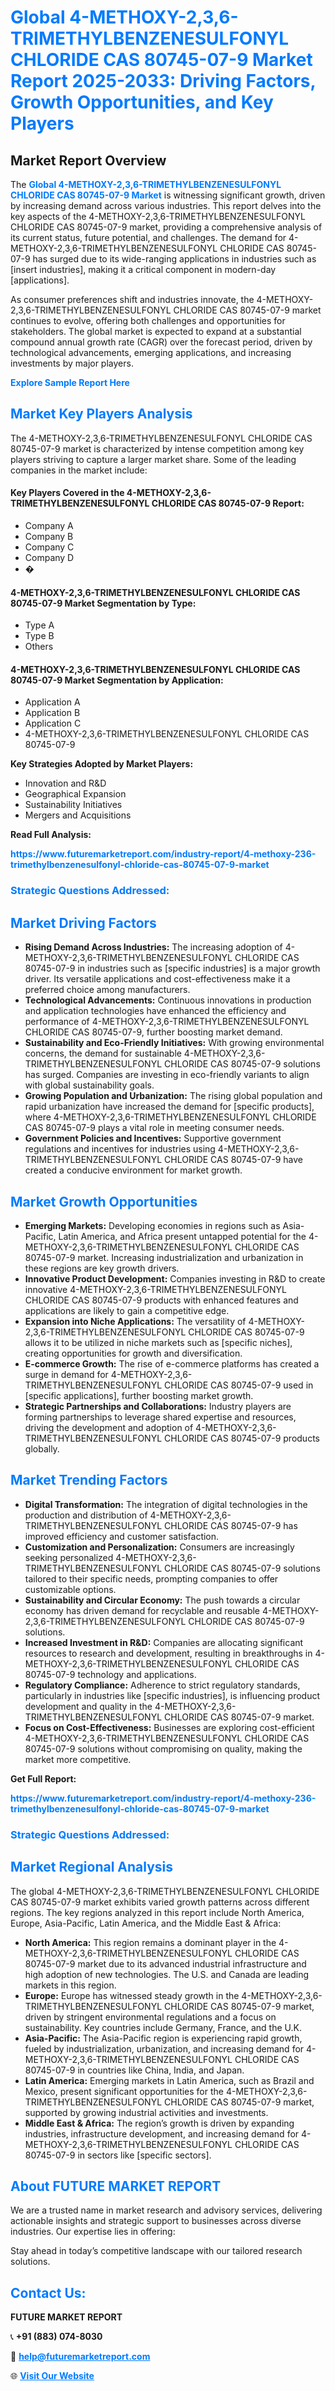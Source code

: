 <h1 style="color: #007BFF;">Global 4-METHOXY-2,3,6-TRIMETHYLBENZENESULFONYL CHLORIDE CAS 80745-07-9 Market Report 2025-2033: Driving Factors, Growth Opportunities, and Key Players</h1>

<section id="overview">
<h2>Market Report Overview</h2>
<p>The <a href="https://www.futuremarketreport.com/industry-report/4-methoxy-236-trimethylbenzenesulfonyl-chloride-cas-80745-07-9-market" style="color: #007BFF; text-decoration: none;"><strong>Global 4-METHOXY-2,3,6-TRIMETHYLBENZENESULFONYL CHLORIDE CAS 80745-07-9 Market</strong></a> is witnessing significant growth, driven by increasing demand across various industries. This report delves into the key aspects of the 4-METHOXY-2,3,6-TRIMETHYLBENZENESULFONYL CHLORIDE CAS 80745-07-9 market, providing a comprehensive analysis of its current status, future potential, and challenges. The demand for 4-METHOXY-2,3,6-TRIMETHYLBENZENESULFONYL CHLORIDE CAS 80745-07-9 has surged due to its wide-ranging applications in industries such as [insert industries], making it a critical component in modern-day [applications].</p>
<p>As consumer preferences shift and industries innovate, the 4-METHOXY-2,3,6-TRIMETHYLBENZENESULFONYL CHLORIDE CAS 80745-07-9 market continues to evolve, offering both challenges and opportunities for stakeholders. The global market is expected to expand at a substantial compound annual growth rate (CAGR) over the forecast period, driven by technological advancements, emerging applications, and increasing investments by major players.</p>
</section>

<section id="overview">
<p><a href="https://www.futuremarketreport.com/request-sample/reportId=111357" style="color: #007BFF; text-decoration: none;"><strong>Explore Sample Report Here</strong></a></p>
</section>

<section id="key-players">
<h2 style="color: #007BFF;">Market Key Players Analysis</h2>
<p>The 4-METHOXY-2,3,6-TRIMETHYLBENZENESULFONYL CHLORIDE CAS 80745-07-9 market is characterized by intense competition among key players striving to capture a larger market share. Some of the leading companies in the market include:</p>
<h4>Key Players Covered in the 4-METHOXY-2,3,6-TRIMETHYLBENZENESULFONYL CHLORIDE CAS 80745-07-9 Report:</h4>
<ul><li>Company A</li><li>Company B</li><li>Company C</li><li>Company D</li><li>�</li></ul>
<h4>4-METHOXY-2,3,6-TRIMETHYLBENZENESULFONYL CHLORIDE CAS 80745-07-9 Market Segmentation by Type:</h4>
<ul><li>Type A</li><li>Type B</li><li>Others</li></ul>

<h4>4-METHOXY-2,3,6-TRIMETHYLBENZENESULFONYL CHLORIDE CAS 80745-07-9 Market Segmentation by Application:</h4>
<ul><li>Application A</li><li>Application B</li><li>Application C</li><li>4-METHOXY-2,3,6-TRIMETHYLBENZENESULFONYL CHLORIDE CAS 80745-07-9</li></ul>
<p><strong>Key Strategies Adopted by Market Players:</strong></p>
<ul>
<li>Innovation and R&D</li>
<li>Geographical Expansion</li>
<li>Sustainability Initiatives</li>
<li>Mergers and Acquisitions</li>
</ul>
</section>

<section>
<p><strong>Read Full Analysis: </strong></p><a href="https://www.futuremarketreport.com/industry-report/4-methoxy-236-trimethylbenzenesulfonyl-chloride-cas-80745-07-9-market" style="color: #007BFF; text-decoration: none;"><strong>https://www.futuremarketreport.com/industry-report/4-methoxy-236-trimethylbenzenesulfonyl-chloride-cas-80745-07-9-market</strong></a>
<h3 style="color: #007BFF;">Strategic Questions Addressed:</h3>
</section>

<section id="driving-factors">
<h2 style="color: #007BFF;">Market Driving Factors</h2>
<ul>
<li><strong>Rising Demand Across Industries:</strong> The increasing adoption of 4-METHOXY-2,3,6-TRIMETHYLBENZENESULFONYL CHLORIDE CAS 80745-07-9 in industries such as [specific industries] is a major growth driver. Its versatile applications and cost-effectiveness make it a preferred choice among manufacturers.</li>
<li><strong>Technological Advancements:</strong> Continuous innovations in production and application technologies have enhanced the efficiency and performance of 4-METHOXY-2,3,6-TRIMETHYLBENZENESULFONYL CHLORIDE CAS 80745-07-9, further boosting market demand.</li>
<li><strong>Sustainability and Eco-Friendly Initiatives:</strong> With growing environmental concerns, the demand for sustainable 4-METHOXY-2,3,6-TRIMETHYLBENZENESULFONYL CHLORIDE CAS 80745-07-9 solutions has surged. Companies are investing in eco-friendly variants to align with global sustainability goals.</li>
<li><strong>Growing Population and Urbanization:</strong> The rising global population and rapid urbanization have increased the demand for [specific products], where 4-METHOXY-2,3,6-TRIMETHYLBENZENESULFONYL CHLORIDE CAS 80745-07-9 plays a vital role in meeting consumer needs.</li>
<li><strong>Government Policies and Incentives:</strong> Supportive government regulations and incentives for industries using 4-METHOXY-2,3,6-TRIMETHYLBENZENESULFONYL CHLORIDE CAS 80745-07-9 have created a conducive environment for market growth.</li>
</ul>
</section>

<section id="growth-opportunities">
<h2 style="color: #007BFF;">Market Growth Opportunities</h2>
<ul>
<li><strong>Emerging Markets:</strong> Developing economies in regions such as Asia-Pacific, Latin America, and Africa present untapped potential for the 4-METHOXY-2,3,6-TRIMETHYLBENZENESULFONYL CHLORIDE CAS 80745-07-9 market. Increasing industrialization and urbanization in these regions are key growth drivers.</li>
<li><strong>Innovative Product Development:</strong> Companies investing in R&D to create innovative 4-METHOXY-2,3,6-TRIMETHYLBENZENESULFONYL CHLORIDE CAS 80745-07-9 products with enhanced features and applications are likely to gain a competitive edge.</li>
<li><strong>Expansion into Niche Applications:</strong> The versatility of 4-METHOXY-2,3,6-TRIMETHYLBENZENESULFONYL CHLORIDE CAS 80745-07-9 allows it to be utilized in niche markets such as [specific niches], creating opportunities for growth and diversification.</li>
<li><strong>E-commerce Growth:</strong> The rise of e-commerce platforms has created a surge in demand for 4-METHOXY-2,3,6-TRIMETHYLBENZENESULFONYL CHLORIDE CAS 80745-07-9 used in [specific applications], further boosting market growth.</li>
<li><strong>Strategic Partnerships and Collaborations:</strong> Industry players are forming partnerships to leverage shared expertise and resources, driving the development and adoption of 4-METHOXY-2,3,6-TRIMETHYLBENZENESULFONYL CHLORIDE CAS 80745-07-9 products globally.</li>
</ul>
</section>

<section id="trending-factors">
<h2 style="color: #007BFF;">Market Trending Factors</h2>
<ul>
<li><strong>Digital Transformation:</strong> The integration of digital technologies in the production and distribution of 4-METHOXY-2,3,6-TRIMETHYLBENZENESULFONYL CHLORIDE CAS 80745-07-9 has improved efficiency and customer satisfaction.</li>
<li><strong>Customization and Personalization:</strong> Consumers are increasingly seeking personalized 4-METHOXY-2,3,6-TRIMETHYLBENZENESULFONYL CHLORIDE CAS 80745-07-9 solutions tailored to their specific needs, prompting companies to offer customizable options.</li>
<li><strong>Sustainability and Circular Economy:</strong> The push towards a circular economy has driven demand for recyclable and reusable 4-METHOXY-2,3,6-TRIMETHYLBENZENESULFONYL CHLORIDE CAS 80745-07-9 solutions.</li>
<li><strong>Increased Investment in R&D:</strong> Companies are allocating significant resources to research and development, resulting in breakthroughs in 4-METHOXY-2,3,6-TRIMETHYLBENZENESULFONYL CHLORIDE CAS 80745-07-9 technology and applications.</li>
<li><strong>Regulatory Compliance:</strong> Adherence to strict regulatory standards, particularly in industries like [specific industries], is influencing product development and quality in the 4-METHOXY-2,3,6-TRIMETHYLBENZENESULFONYL CHLORIDE CAS 80745-07-9 market.</li>
<li><strong>Focus on Cost-Effectiveness:</strong> Businesses are exploring cost-efficient 4-METHOXY-2,3,6-TRIMETHYLBENZENESULFONYL CHLORIDE CAS 80745-07-9 solutions without compromising on quality, making the market more competitive.</li>
</ul>
</section>

<section>
<p><strong>Get Full Report: </strong></p><a href="https://www.futuremarketreport.com/industry-report/4-methoxy-236-trimethylbenzenesulfonyl-chloride-cas-80745-07-9-market" style="color: #007BFF; text-decoration: none;"><strong>https://www.futuremarketreport.com/industry-report/4-methoxy-236-trimethylbenzenesulfonyl-chloride-cas-80745-07-9-market</strong></a>
<h3 style="color: #007BFF;">Strategic Questions Addressed:</h3>
</section>


<section id="regional-analysis">
<h2 style="color: #007BFF;">Market Regional Analysis</h2>
<p>The global 4-METHOXY-2,3,6-TRIMETHYLBENZENESULFONYL CHLORIDE CAS 80745-07-9 market exhibits varied growth patterns across different regions. The key regions analyzed in this report include North America, Europe, Asia-Pacific, Latin America, and the Middle East & Africa:</p>
<ul>
<li><strong>North America:</strong> This region remains a dominant player in the 4-METHOXY-2,3,6-TRIMETHYLBENZENESULFONYL CHLORIDE CAS 80745-07-9 market due to its advanced industrial infrastructure and high adoption of new technologies. The U.S. and Canada are leading markets in this region.</li>
<li><strong>Europe:</strong> Europe has witnessed steady growth in the 4-METHOXY-2,3,6-TRIMETHYLBENZENESULFONYL CHLORIDE CAS 80745-07-9 market, driven by stringent environmental regulations and a focus on sustainability. Key countries include Germany, France, and the U.K.</li>
<li><strong>Asia-Pacific:</strong> The Asia-Pacific region is experiencing rapid growth, fueled by industrialization, urbanization, and increasing demand for 4-METHOXY-2,3,6-TRIMETHYLBENZENESULFONYL CHLORIDE CAS 80745-07-9 in countries like China, India, and Japan.</li>
<li><strong>Latin America:</strong> Emerging markets in Latin America, such as Brazil and Mexico, present significant opportunities for the 4-METHOXY-2,3,6-TRIMETHYLBENZENESULFONYL CHLORIDE CAS 80745-07-9 market, supported by growing industrial activities and investments.</li>
<li><strong>Middle East & Africa:</strong> The region’s growth is driven by expanding industries, infrastructure development, and increasing demand for 4-METHOXY-2,3,6-TRIMETHYLBENZENESULFONYL CHLORIDE CAS 80745-07-9 in sectors like [specific sectors].</li>
</ul>
</section>

<footer>
<h2 style="color: #007BFF;">About FUTURE MARKET REPORT</h2>
<p>We are a trusted name in market research and advisory services, delivering actionable insights and strategic support to businesses across diverse industries. Our expertise lies in offering:</p>

<p>Stay ahead in today’s competitive landscape with our tailored research solutions.</p>

<h2 style="color: #007BFF;">Contact Us:</h2>
<p><strong>FUTURE MARKET REPORT</strong></p>
<p>📞 <strong>+91 (883) 074-8030</strong></p>
<p>📧 <strong><a href="mailto:help@futuremarketreport.com" style="color: #007BFF;">help@futuremarketreport.com</a></strong></p>
<p>🌐 <strong><a href="https://www.futuremarketreport.com/" style="color: #007BFF;">Visit Our Website</a></strong></p>
</footer>